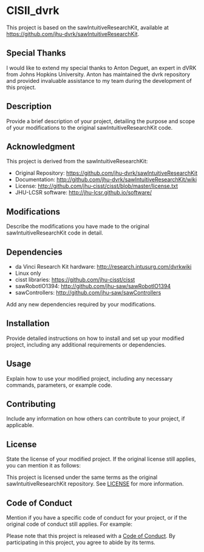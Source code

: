 # CISII_dvrk

This project is based on the sawIntuitiveResearchKit, available at https://github.com/jhu-dvrk/sawIntuitiveResearchKit.

## Special Thanks

I would like to extend my special thanks to Anton Deguet, an expert in dVRK from Johns Hopkins University. Anton has maintained the dvrk repository and provided invaluable assistance to my team during the development of this project.

## Description

Provide a brief description of your project, detailing the purpose and scope of your modifications to the original sawIntuitiveResearchKit code.

## Acknowledgment

This project is derived from the sawIntuitiveResearchKit:

 * Original Repository: https://github.com/jhu-dvrk/sawIntuitiveResearchKit
 * Documentation: http://github.com/jhu-dvrk/sawIntuitiveResearchKit/wiki
 * License: http://github.com/jhu-cisst/cisst/blob/master/license.txt
 * JHU-LCSR software: http://jhu-lcsr.github.io/software/

## Modifications

Describe the modifications you have made to the original sawIntuitiveResearchKit code in detail.

## Dependencies

 * da Vinci Research Kit hardware: http://research.intusurg.com/dvrkwiki
 * Linux only
 * cisst libraries: https://github.com/jhu-cisst/cisst
 * sawRobotIO1394: http://github.com/jhu-saw/sawRobotIO1394
 * sawControllers: http://github.com/jhu-saw/sawControllers

Add any new dependencies required by your modifications.

## Installation

Provide detailed instructions on how to install and set up your modified project, including any additional requirements or dependencies.

## Usage

Explain how to use your modified project, including any necessary commands, parameters, or example code.

## Contributing

Include any information on how others can contribute to your project, if applicable.

## License

State the license of your modified project. If the original license still applies, you can mention it as follows:

This project is licensed under the same terms as the original sawIntuitiveResearchKit repository. See [LICENSE](LICENSE) for more information.

## Code of Conduct

Mention if you have a specific code of conduct for your project, or if the original code of conduct still applies. For example:

Please note that this project is released with a [Code of Conduct](CODE_OF_CONDUCT.md). By participating in this project, you agree to abide by its terms.
